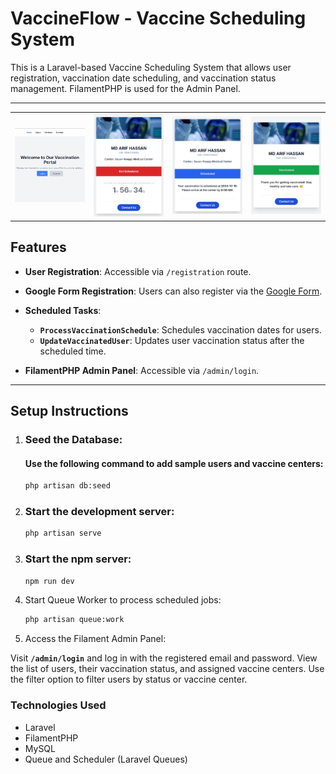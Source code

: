 # VaccineFlow - Vaccine Scheduling System

This is a Laravel-based Vaccine Scheduling System that allows user registration, vaccination date scheduling, and vaccination status management. FilamentPHP is used for the Admin Panel.

---

<table>
  <tr>
    <td><img src="vaccination-portal.png" alt="Photo 1" width="150"/></td>
    <td><img src="1.vaccine-not-scheduled.png" alt="Photo 1" width="150"/></td>
    <td><img src="2.vaccine-scheduled.png" alt="Photo 2" width="150"/></td>
    <td><img src="3.vaccine-vaccinated.png" alt="Photo 3" width="150"/></td>
  </tr>
</table>

## Features

-   **User Registration**: Accessible via `/registration` route.
-   **Google Form Registration**: Users can also register via the [Google Form](https://docs.google.com/forms/d/e/1FAIpQLSc8EsJdzivvtd--61YRWvodygVZnDm4ZeCvVmM5LFH5q2WFOg/viewform).

-   **Scheduled Tasks**:

    -   **`ProcessVaccinationSchedule`**: Schedules vaccination dates for users.
    -   **`UpdateVaccinatedUser`**: Updates user vaccination status after the scheduled time.

-   **FilamentPHP Admin Panel**: Accessible via `/admin/login`.

---

## Setup Instructions

1.  ### Seed the Database:

    #### Use the following command to add sample users and vaccine centers:

    ```bash
    php artisan db:seed
    ```

1.  ### Start the development server:

    ```bash
    php artisan serve
    ```

1.  ### Start the npm server:

    ```bash
    npm run dev
    ```

1.  Start Queue Worker to process scheduled jobs:

    ```bash
    php artisan queue:work
    ```

1.  Access the Filament Admin Panel:

Visit **`/admin/login`** and log in with the registered email and password.
View the list of users, their vaccination status, and assigned vaccine centers.
Use the filter option to filter users by status or vaccine center.

### Technologies Used

-   Laravel
-   FilamentPHP
-   MySQL
-   Queue and Scheduler (Laravel Queues)
